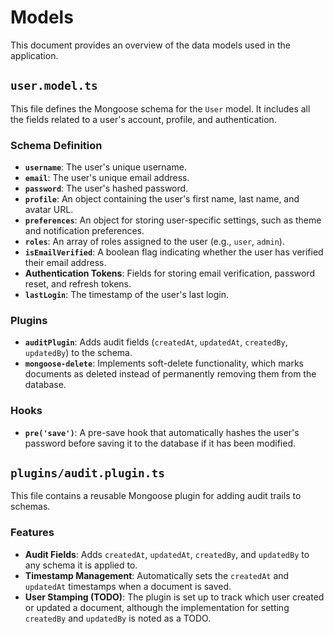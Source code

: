 # Models

This document provides an overview of the data models used in the application.

## `user.model.ts`

This file defines the Mongoose schema for the `User` model. It includes all the fields related to a user's account, profile, and authentication.

### Schema Definition

- **`username`**: The user's unique username.
- **`email`**: The user's unique email address.
- **`password`**: The user's hashed password.
- **`profile`**: An object containing the user's first name, last name, and avatar URL.
- **`preferences`**: An object for storing user-specific settings, such as theme and notification preferences.
- **`roles`**: An array of roles assigned to the user (e.g., `user`, `admin`).
- **`isEmailVerified`**: A boolean flag indicating whether the user has verified their email address.
- **Authentication Tokens**: Fields for storing email verification, password reset, and refresh tokens.
- **`lastLogin`**: The timestamp of the user's last login.

### Plugins

- **`auditPlugin`**: Adds audit fields (`createdAt`, `updatedAt`, `createdBy`, `updatedBy`) to the schema.
- **`mongoose-delete`**: Implements soft-delete functionality, which marks documents as deleted instead of permanently removing them from the database.

### Hooks

- **`pre('save')`**: A pre-save hook that automatically hashes the user's password before saving it to the database if it has been modified.

## `plugins/audit.plugin.ts`

This file contains a reusable Mongoose plugin for adding audit trails to schemas.

### Features

- **Audit Fields**: Adds `createdAt`, `updatedAt`, `createdBy`, and `updatedBy` to any schema it is applied to.
- **Timestamp Management**: Automatically sets the `createdAt` and `updatedAt` timestamps when a document is saved.
- **User Stamping (TODO)**: The plugin is set up to track which user created or updated a document, although the implementation for setting `createdBy` and `updatedBy` is noted as a TODO.

